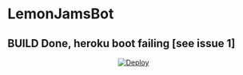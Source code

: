 # LemonJamsBot

## BUILD Done, heroku boot failing [see issue 1]

<p align="center">
   <a href="https://heroku.com/deploy?template=https://github.com/batatavadaX/LemonJamsBot/tree/heroku">
  <img src="https://www.herokucdn.com/deploy/button.svg" alt="Deploy">
</a>

</p>
